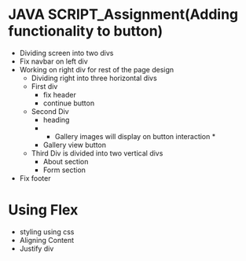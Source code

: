 # JAVA SCRIPT_Assignment(Adding functionality to button)
- Dividing screen into two divs 
 - Fix navbar on left div  
 - Working on right div for rest of the page design   
    - Dividing right into three horizontal divs  
    - First div   
      -  fix header
      - continue button  
   - Second Div  
        - heading  
       * -  Gallery images will display on button interaction * 
        - Gallery view button  
    - Third Div is divided into two vertical divs  
      - About section 
      - Form section  
  - Fix footer  
# Using Flex 
  - styling using css 
  - Aligning Content  
  - Justify div
